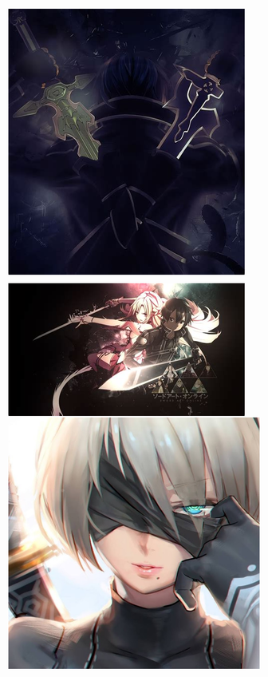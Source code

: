 ![2019-01-13/20:07:23.jpeg](https://github.com/Dawn-K/PictureBed/raw/master/2019-01-13/20:07:23.jpeg)

![2019-01-13/20:12:30.jpeg](https://github.com/Dawn-K/PictureBed/raw/master/2019-01-13/20:12:30.jpeg)
![2019/01/31/17:42:20.jpg](https://github.com/Dawn-K/PictureBed/raw/master/2019/01/31/17:42:20.jpg)
